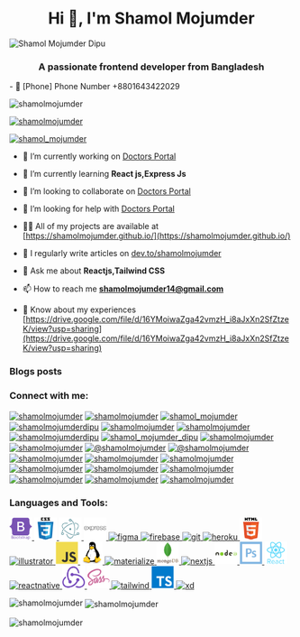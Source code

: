 
<h1 align="center">Hi 👋, I'm Shamol Mojumder</h1>
<img src="https://i.ibb.co/h9M3nMN/Screenshot-2021-07-16-at-00-15-44-Shamol-Mojumder-Dipu.png" alt="Shamol Mojumder Dipu" />
<h3 align="center">A passionate frontend developer from Bangladesh</h3>
- 📱 [Phone] Phone Number +8801643422029

<p align="left"> <img src="https://komarev.com/ghpvc/?username=shamolmojumder&label=Profile%20views&color=0e75b6&style=flat" alt="shamolmojumder" /> </p>

<p align="left"> <a href="https://github.com/ryo-ma/github-profile-trophy"><img src="https://github-profile-trophy.vercel.app/?username=shamolmojumder" alt="shamolmojumder" /></a> </p>

<p align="left"> <a href="https://twitter.com/shamol_mojumder" target="blank"><img src="https://img.shields.io/twitter/follow/shamol_mojumder?logo=twitter&style=for-the-badge" alt="shamol_mojumder" /></a> </p>

- 🔭 I’m currently working on [Doctors Portal](github.com/shamol)

- 🌱 I’m currently learning **React js,Express Js**

- 👯 I’m looking to collaborate on [Doctors Portal](github.com/shamols)

- 🤝 I’m looking for help with [Doctors Portal](github.com/shamolss)

- 👨‍💻 All of my projects are available at [https://shamolmojumder.github.io/](https://shamolmojumder.github.io/)

- 📝 I regularly write articles on [dev.to/shamolmojumder](dev.to/shamolmojumder)

- 💬 Ask me about **Reactjs,Tailwind CSS**

- 📫 How to reach me **shamolmojumder14@gmail.com**

- 📄 Know about my experiences [https://drive.google.com/file/d/16YMoiwaZga42vmzH_i8aJxXn2SfZtzeK/view?usp=sharing](https://drive.google.com/file/d/16YMoiwaZga42vmzH_i8aJxXn2SfZtzeK/view?usp=sharing)

### Blogs posts
<!-- BLOG-POST-LIST:START -->
<!-- BLOG-POST-LIST:END -->

<h3 align="left">Connect with me:</h3>
<p align="left">
<a href="https://codepen.io/shamolmojumder" target="blank"><img align="center" src="https://raw.githubusercontent.com/rahuldkjain/github-profile-readme-generator/master/src/images/icons/Social/codepen.svg" alt="shamolmojumder" height="30" width="40" /></a>
<a href="https://dev.to/shamolmojumder" target="blank"><img align="center" src="https://raw.githubusercontent.com/rahuldkjain/github-profile-readme-generator/master/src/images/icons/Social/devto.svg" alt="shamolmojumder" height="30" width="40" /></a>
<a href="https://twitter.com/shamol_mojumder" target="blank"><img align="center" src="https://raw.githubusercontent.com/rahuldkjain/github-profile-readme-generator/master/src/images/icons/Social/twitter.svg" alt="shamol_mojumder" height="30" width="40" /></a>
<a href="https://linkedin.com/in/shamolmojumderdipu" target="blank"><img align="center" src="https://raw.githubusercontent.com/rahuldkjain/github-profile-readme-generator/master/src/images/icons/Social/linked-in-alt.svg" alt="shamolmojumderdipu" height="30" width="40" /></a>
<a href="https://stackoverflow.com/users/shamolmojumder" target="blank"><img align="center" src="https://raw.githubusercontent.com/rahuldkjain/github-profile-readme-generator/master/src/images/icons/Social/stack-overflow.svg" alt="shamolmojumder" height="30" width="40" /></a>
<a href="https://kaggle.com/shamolmojumder" target="blank"><img align="center" src="https://raw.githubusercontent.com/rahuldkjain/github-profile-readme-generator/master/src/images/icons/Social/kaggle.svg" alt="shamolmojumder" height="30" width="40" /></a>
<a href="https://fb.com/shamolmojumderdipu" target="blank"><img align="center" src="https://raw.githubusercontent.com/rahuldkjain/github-profile-readme-generator/master/src/images/icons/Social/facebook.svg" alt="shamolmojumderdipu" height="30" width="40" /></a>
<a href="https://instagram.com/shamol_mojumder_dipu" target="blank"><img align="center" src="https://raw.githubusercontent.com/rahuldkjain/github-profile-readme-generator/master/src/images/icons/Social/instagram.svg" alt="shamol_mojumder_dipu" height="30" width="40" /></a>
<a href="https://dribbble.com/shamolmojumder" target="blank"><img align="center" src="https://raw.githubusercontent.com/rahuldkjain/github-profile-readme-generator/master/src/images/icons/Social/dribbble.svg" alt="shamolmojumder" height="30" width="40" /></a>
<a href="https://www.behance.net/shamolmojumder" target="blank"><img align="center" src="https://raw.githubusercontent.com/rahuldkjain/github-profile-readme-generator/master/src/images/icons/Social/behance.svg" alt="shamolmojumder" height="30" width="40" /></a>
<a href="https://hashnode.com/@shamolmojumder" target="blank"><img align="center" src="https://raw.githubusercontent.com/rahuldkjain/github-profile-readme-generator/master/src/images/icons/Social/hashnode.svg" alt="@shamolmojumder" height="30" width="40" /></a>
<a href="https://medium.com/@shamolmojumder" target="blank"><img align="center" src="https://raw.githubusercontent.com/rahuldkjain/github-profile-readme-generator/master/src/images/icons/Social/medium.svg" alt="@shamolmojumder" height="30" width="40" /></a>
<a href="https://www.youtube.com/c/shamolmojumder" target="blank"><img align="center" src="https://raw.githubusercontent.com/rahuldkjain/github-profile-readme-generator/master/src/images/icons/Social/youtube.svg" alt="shamolmojumder" height="30" width="40" /></a>
<a href="https://www.codechef.com/users/shamolmojumder" target="blank"><img align="center" src="https://cdn.jsdelivr.net/npm/simple-icons@3.1.0/icons/codechef.svg" alt="shamolmojumder" height="30" width="40" /></a>
<a href="https://www.hackerrank.com/shamolmojumder" target="blank"><img align="center" src="https://raw.githubusercontent.com/rahuldkjain/github-profile-readme-generator/master/src/images/icons/Social/hackerrank.svg" alt="shamolmojumder" height="30" width="40" /></a>
<a href="https://codeforces.com/profile/shamolmojumder" target="blank"><img align="center" src="https://raw.githubusercontent.com/rahuldkjain/github-profile-readme-generator/master/src/images/icons/Social/codeforces.svg" alt="shamolmojumder" height="30" width="40" /></a>
<a href="https://www.leetcode.com/shamolmojumder" target="blank"><img align="center" src="https://raw.githubusercontent.com/rahuldkjain/github-profile-readme-generator/master/src/images/icons/Social/leet-code.svg" alt="shamolmojumder" height="30" width="40" /></a>
<a href="https://www.hackerearth.com/shamolmojumder" target="blank"><img align="center" src="https://raw.githubusercontent.com/rahuldkjain/github-profile-readme-generator/master/src/images/icons/Social/hackerearth.svg" alt="shamolmojumder" height="30" width="40" /></a>
<a href="https://www.topcoder.com/members/shamolmojumder" target="blank"><img align="center" src="https://raw.githubusercontent.com/rahuldkjain/github-profile-readme-generator/master/src/images/icons/Social/topcoder.svg" alt="shamolmojumder" height="30" width="40" /></a>
<a href="https://discord.gg/shamolmojumder" target="blank"><img align="center" src="https://raw.githubusercontent.com/rahuldkjain/github-profile-readme-generator/master/src/images/icons/Social/discord.svg" alt="shamolmojumder" height="30" width="40" /></a>
<a href="/shamolmojumder" target="blank"><img align="center" src="https://raw.githubusercontent.com/rahuldkjain/github-profile-readme-generator/master/src/images/icons/Social/rss.svg" alt="shamolmojumder" height="30" width="40" /></a>
</p>

<h3 align="left">Languages and Tools:</h3>
<p align="left"> <a href="https://getbootstrap.com" target="_blank" rel="noreferrer"> <img src="https://raw.githubusercontent.com/devicons/devicon/master/icons/bootstrap/bootstrap-plain-wordmark.svg" alt="bootstrap" width="40" height="40"/> </a> <a href="https://www.w3schools.com/css/" target="_blank" rel="noreferrer"> <img src="https://raw.githubusercontent.com/devicons/devicon/master/icons/css3/css3-original-wordmark.svg" alt="css3" width="40" height="40"/> </a> <a href="https://www.electronjs.org" target="_blank" rel="noreferrer"> <img src="https://raw.githubusercontent.com/devicons/devicon/master/icons/electron/electron-original.svg" alt="electron" width="40" height="40"/> </a> <a href="https://expressjs.com" target="_blank" rel="noreferrer"> <img src="https://raw.githubusercontent.com/devicons/devicon/master/icons/express/express-original-wordmark.svg" alt="express" width="40" height="40"/> </a> <a href="https://www.figma.com/" target="_blank" rel="noreferrer"> <img src="https://www.vectorlogo.zone/logos/figma/figma-icon.svg" alt="figma" width="40" height="40"/> </a> <a href="https://firebase.google.com/" target="_blank" rel="noreferrer"> <img src="https://www.vectorlogo.zone/logos/firebase/firebase-icon.svg" alt="firebase" width="40" height="40"/> </a> <a href="https://git-scm.com/" target="_blank" rel="noreferrer"> <img src="https://www.vectorlogo.zone/logos/git-scm/git-scm-icon.svg" alt="git" width="40" height="40"/> </a> <a href="https://heroku.com" target="_blank" rel="noreferrer"> <img src="https://www.vectorlogo.zone/logos/heroku/heroku-icon.svg" alt="heroku" width="40" height="40"/> </a> <a href="https://www.w3.org/html/" target="_blank" rel="noreferrer"> <img src="https://raw.githubusercontent.com/devicons/devicon/master/icons/html5/html5-original-wordmark.svg" alt="html5" width="40" height="40"/> </a> <a href="https://www.adobe.com/in/products/illustrator.html" target="_blank" rel="noreferrer"> <img src="https://www.vectorlogo.zone/logos/adobe_illustrator/adobe_illustrator-icon.svg" alt="illustrator" width="40" height="40"/> </a> <a href="https://developer.mozilla.org/en-US/docs/Web/JavaScript" target="_blank" rel="noreferrer"> <img src="https://raw.githubusercontent.com/devicons/devicon/master/icons/javascript/javascript-original.svg" alt="javascript" width="40" height="40"/> </a> <a href="https://www.linux.org/" target="_blank" rel="noreferrer"> <img src="https://raw.githubusercontent.com/devicons/devicon/master/icons/linux/linux-original.svg" alt="linux" width="40" height="40"/> </a> <a href="https://materializecss.com/" target="_blank" rel="noreferrer"> <img src="https://raw.githubusercontent.com/prplx/svg-logos/5585531d45d294869c4eaab4d7cf2e9c167710a9/svg/materialize.svg" alt="materialize" width="40" height="40"/> </a> <a href="https://www.mongodb.com/" target="_blank" rel="noreferrer"> <img src="https://raw.githubusercontent.com/devicons/devicon/master/icons/mongodb/mongodb-original-wordmark.svg" alt="mongodb" width="40" height="40"/> </a> <a href="https://nextjs.org/" target="_blank" rel="noreferrer"> <img src="https://cdn.worldvectorlogo.com/logos/nextjs-2.svg" alt="nextjs" width="40" height="40"/> </a> <a href="https://nodejs.org" target="_blank" rel="noreferrer"> <img src="https://raw.githubusercontent.com/devicons/devicon/master/icons/nodejs/nodejs-original-wordmark.svg" alt="nodejs" width="40" height="40"/> </a> <a href="https://www.photoshop.com/en" target="_blank" rel="noreferrer"> <img src="https://raw.githubusercontent.com/devicons/devicon/master/icons/photoshop/photoshop-line.svg" alt="photoshop" width="40" height="40"/> </a> <a href="https://reactjs.org/" target="_blank" rel="noreferrer"> <img src="https://raw.githubusercontent.com/devicons/devicon/master/icons/react/react-original-wordmark.svg" alt="react" width="40" height="40"/> </a> <a href="https://reactnative.dev/" target="_blank" rel="noreferrer"> <img src="https://reactnative.dev/img/header_logo.svg" alt="reactnative" width="40" height="40"/> </a> <a href="https://redux.js.org" target="_blank" rel="noreferrer"> <img src="https://raw.githubusercontent.com/devicons/devicon/master/icons/redux/redux-original.svg" alt="redux" width="40" height="40"/> </a> <a href="https://sass-lang.com" target="_blank" rel="noreferrer"> <img src="https://raw.githubusercontent.com/devicons/devicon/master/icons/sass/sass-original.svg" alt="sass" width="40" height="40"/> </a> <a href="https://tailwindcss.com/" target="_blank" rel="noreferrer"> <img src="https://www.vectorlogo.zone/logos/tailwindcss/tailwindcss-icon.svg" alt="tailwind" width="40" height="40"/> </a> <a href="https://www.typescriptlang.org/" target="_blank" rel="noreferrer"> <img src="https://raw.githubusercontent.com/devicons/devicon/master/icons/typescript/typescript-original.svg" alt="typescript" width="40" height="40"/> </a> <a href="https://www.adobe.com/products/xd.html" target="_blank" rel="noreferrer"> <img src="https://cdn.worldvectorlogo.com/logos/adobe-xd.svg" alt="xd" width="40" height="40"/> </a> </p>

<p><img align="left" src="https://github-readme-stats.vercel.app/api/top-langs?username=shamolmojumder&show_icons=true&locale=en&layout=compact" alt="shamolmojumder" /></p>

<p>&nbsp;<img align="center" src="https://github-readme-stats.vercel.app/api?username=shamolmojumder&show_icons=true&locale=en" alt="shamolmojumder" /></p>

<p><img align="center" src="https://github-readme-streak-stats.herokuapp.com/?user=shamolmojumder&" alt="shamolmojumder" /></p>

